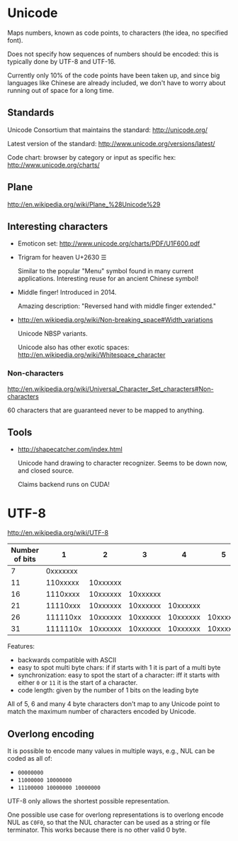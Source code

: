# Unicode

Maps numbers, known as code points, to characters (the idea, no specified font).

Does not specify how sequences of numbers should be encoded: this is typically done by UTF-8 and UTF-16.

Currently only 10% of the code points have been taken up, and since big languages like Chinese are already included, we don't have to worry about running out of space for a long time.

## Standards

Unicode Consortium that maintains the standard: <http://unicode.org/>

Latest version of the standard: <http://www.unicode.org/versions/latest/>

Code chart: browser by category or input as specific hex: <http://www.unicode.org/charts/>

## Plane

<http://en.wikipedia.org/wiki/Plane_%28Unicode%29>

## Interesting characters

-   Emoticon set: <http://www.unicode.org/charts/PDF/U1F600.pdf>

-   Trigram for heaven U+2630 ☰

    Similar to the popular "Menu" symbol found in many current applications. Interesting reuse for an ancient Chinese symbol!

-   Middle finger! Introduced in 2014.

    Amazing description: "Reversed hand with middle finger extended."

-   <http://en.wikipedia.org/wiki/Non-breaking_space#Width_variations>

    Unicode NBSP variants.

    Unicode also has other exotic spaces: <http://en.wikipedia.org/wiki/Whitespace_character>

### Non-characters

<http://en.wikipedia.org/wiki/Universal_Character_Set_characters#Non-characters>

60 characters that are guaranteed never to be mapped to anything.

## Tools

-   <http://shapecatcher.com/index.html>

    Unicode hand drawing to character recognizer. Seems to be down now, and closed source.

    Claims backend runs on CUDA!

# UTF-8

<http://en.wikipedia.org/wiki/UTF-8>

| Number of bits | 1        | 2        | 3        | 4        | 5        | 6        |
|----------------|----------|----------|----------|----------|----------|----------|
| 7              | 0xxxxxxx |          |          |          |          |          |
| 11             | 110xxxxx | 10xxxxxx |          |          |          |          |
| 16             | 1110xxxx | 10xxxxxx | 10xxxxxx |          |          |          |
| 21             | 11110xxx | 10xxxxxx | 10xxxxxx | 10xxxxxx |          |          |
| 26             | 111110xx | 10xxxxxx | 10xxxxxx | 10xxxxxx | 10xxxxxx |          |
| 31             | 1111110x | 10xxxxxx | 10xxxxxx | 10xxxxxx | 10xxxxxx | 10xxxxxx |

Features:

- backwards compatible with ASCII
- easy to spot multi byte chars: if if starts with 1 it is part of a multi byte
- synchronization: easy to spot the start of a character: iff it starts with either `0` or `11` it is the start of a character.
- code length: given by the number of 1 bits on the leading byte

All of 5, 6 and many 4 byte characters don't map to any Unicode point to match the maximum number of characters encoded by Unicode.

## Overlong encoding

It is possible to encode many values in multiple ways, e.g., NUL can be coded as all of:

- `00000000`
- `11000000 10000000`
- `11100000 10000000 10000000`

UTF-8 only allows the shortest possible representation.

One possible use case for overlong representations is to overlong encode NUL as `C0F0`, so that the NUL character can be used as a string or file terminator. This works because there is no other valid 0 byte.
